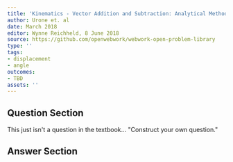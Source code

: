 ```yaml
---
title: 'Kinematics - Vector Addition and Subtraction: Analytical Method'
author: Urone et. al
date: March 2018
editor: Wynne Reichheld, 8 June 2018
source: https://github.com/openwebwork/webwork-open-problem-library
type: ''
tags:
- displacement
- angle
outcomes:
- TBD
assets: ''
---
```


## Question Section 

This just isn't a question in the textbook...
"Construct your own question."



## Answer Section

